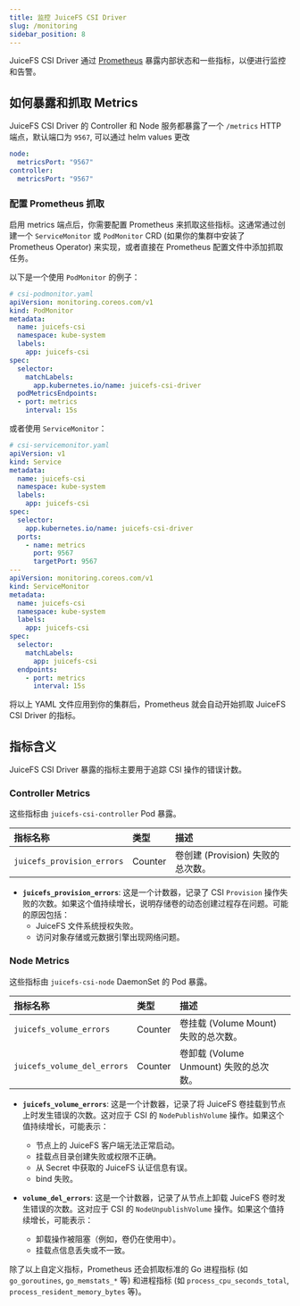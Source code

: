 ```yaml
---
title: 监控 JuiceFS CSI Driver
slug: /monitoring
sidebar_position: 8
---
```


JuiceFS CSI Driver 通过 [Prometheus](https://prometheus.io) 暴露内部状态和一些指标，以便进行监控和告警。

## 如何暴露和抓取 Metrics

JuiceFS CSI Driver 的 Controller 和 Node 服务都暴露了一个 `/metrics` HTTP 端点，默认端口为 `9567`, 可以通过 helm values 更改

```yaml
node:
  metricsPort: "9567"
controller:
  metricsPort: "9567"
```

### 配置 Prometheus 抓取

启用 metrics 端点后，你需要配置 Prometheus 来抓取这些指标。这通常通过创建一个 `ServiceMonitor` 或 `PodMonitor` CRD (如果你的集群中安装了 Prometheus Operator) 来实现，或者直接在 Prometheus 配置文件中添加抓取任务。

以下是一个使用 `PodMonitor` 的例子：

```yaml
# csi-podmonitor.yaml
apiVersion: monitoring.coreos.com/v1
kind: PodMonitor
metadata:
  name: juicefs-csi
  namespace: kube-system
  labels:
    app: juicefs-csi
spec:
  selector:
    matchLabels:
      app.kubernetes.io/name: juicefs-csi-driver
  podMetricsEndpoints:
  - port: metrics
    interval: 15s
```

或者使用 `ServiceMonitor`：

```yaml
# csi-servicemonitor.yaml
apiVersion: v1
kind: Service
metadata:
  name: juicefs-csi
  namespace: kube-system
  labels:
    app: juicefs-csi
spec:
  selector:
    app.kubernetes.io/name: juicefs-csi-driver
  ports:
    - name: metrics
      port: 9567
      targetPort: 9567
---
apiVersion: monitoring.coreos.com/v1
kind: ServiceMonitor
metadata:
  name: juicefs-csi
  namespace: kube-system
  labels:
    app: juicefs-csi
spec:
  selector:
    matchLabels:
      app: juicefs-csi
  endpoints:
    - port: metrics
      interval: 15s
```

将以上 YAML 文件应用到你的集群后，Prometheus 就会自动开始抓取 JuiceFS CSI Driver 的指标。

## 指标含义

JuiceFS CSI Driver 暴露的指标主要用于追踪 CSI 操作的错误计数。

### Controller Metrics

这些指标由 `juicefs-csi-controller` Pod 暴露。

| 指标名称                   | 类型    | 描述                              |
| :------------------------- | :------ | :-------------------------------- |
| `juicefs_provision_errors` | Counter | 卷创建 (Provision) 失败的总次数。 |

- **`juicefs_provision_errors`**: 这是一个计数器，记录了 CSI `Provision` 操作失败的次数。如果这个值持续增长，说明存储卷的动态创建过程存在问题。可能的原因包括：
  - JuiceFS 文件系统授权失败。
  - 访问对象存储或元数据引擎出现网络问题。

### Node Metrics

这些指标由 `juicefs-csi-node` DaemonSet 的 Pod 暴露。

| 指标名称                    | 类型    | 描述                                   |
| :-------------------------- | :------ | :------------------------------------- |
| `juicefs_volume_errors`     | Counter | 卷挂载 (Volume Mount) 失败的总次数。   |
| `juicefs_volume_del_errors` | Counter | 卷卸载 (Volume Unmount) 失败的总次数。 |

- **`juicefs_volume_errors`**: 这是一个计数器，记录了将 JuiceFS 卷挂载到节点上时发生错误的次数。这对应于 CSI 的 `NodePublishVolume` 操作。如果这个值持续增长，可能表示：
  - 节点上的 JuiceFS 客户端无法正常启动。
  - 挂载点目录创建失败或权限不正确。
  - 从 Secret 中获取的 JuiceFS 认证信息有误。
  - bind 失败。

- **`volume_del_errors`**: 这是一个计数器，记录了从节点上卸载 JuiceFS 卷时发生错误的次数。这对应于 CSI 的 `NodeUnpublishVolume` 操作。如果这个值持续增长，可能表示：
  - 卸载操作被阻塞（例如，卷仍在使用中）。
  - 挂载点信息丢失或不一致。

除了以上自定义指标，Prometheus 还会抓取标准的 Go 进程指标 (如 `go_goroutines`, `go_memstats_*` 等) 和进程指标 (如 `process_cpu_seconds_total`, `process_resident_memory_bytes` 等)。

